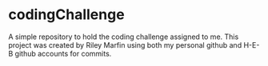 # codingChallenge
A simple repository to hold the coding challenge assigned to me.
This project was created by Riley Marfin using both my personal github and H-E-B github accounts for commits.

